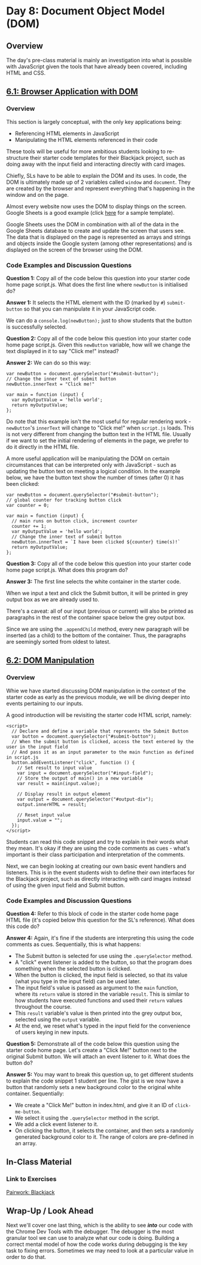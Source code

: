 # Day 8: Document Object Model (DOM)

## Overview

The day's pre-class material is mainly an investigation into what is possible with JavaScript given the tools that have already been covered, including HTML and CSS.

## [6.1: Browser Application with DOM](https://codingbasics.rocketacademy.co/modules/6-document-object-model/6.1-the-document-object-model)

### Overview

This section is largely conceptual, with the only key applications being:

* Referencing HTML elements in JavaScript
* Manipulating the HTML elements referenced in their code

These tools will be useful for more ambitious students looking to re-structure their starter code templates for their Blackjack project, such as doing away with the input field and interacting directly with card images.

Chiefly, SLs have to be able to explain the DOM and its uses. In code, the DOM is ultimately made up of 2 variables called `window` and `document`. They are created by the browser and represent everything that's happening in the window and on the page.

Almost every website now uses the DOM to display things on the screen. Google Sheets is a good example (click [here](https://docs.google.com/spreadsheets/d/1LjRxTu0E9lwAPRYc_WFYsFEAA4WAEjAP65igIHm_PwY/edit?usp=sharing) for a sample template).

Google Sheets uses the DOM in combination with all of the data in the Google Sheets database to create and update the screen that users see. The data that is displayed on the page is represented as arrays and strings and objects inside the Google system (among other representations) and is displayed on the screen of the browser using the DOM.

### Code Examples and Discussion Questions

**Question 1:** Copy all of the code below this question into your starter code home page script.js. What does the first line where `newButton` is initialised do?

**Answer 1:** It selects the HTML element with the ID (marked by `#`) `submit-button` so that you can manipulate it in your JavaScript code.

We can do a `console.log(newButton);` just to show students that the button is successfully selected.

**Question 2:** Copy all of the code below this question into your starter code home page script.js. Given this `newButton` variable, how will we change the text displayed in it to say "Click me!" instead?

**Answer 2:** We can do so this way:

```
var newButton = document.querySelector("#submit-button");
// Change the inner text of submit button
newButton.innerText = "Click me!"

var main = function (input) {
  var myOutputValue = 'hello world';
  return myOutputValue;
};
```

Do note that this example isn't the most useful for regular rendering work - `newButton`'s `innerText` will change to "Click me!" when `script.js` loads. This is not very different from changing the button text in the HTML file. Usually if we want to set the initial rendering of elements in the page, we prefer to do it directly in the HTML file.

A more useful application will be manipulating the DOM on certain circumstances that can be interpreted only with JavaScript - such as updating the button text on meeting a logical condition. In the example below, we have the button text show the number of times (after 0) it has been clicked:

```
var newButton = document.querySelector("#submit-button");
// global counter for tracking button click
var counter = 0;

var main = function (input) {
  // main runs on button click, increment counter
  counter += 1;
  var myOutputValue = 'hello world';
  // Change the inner text of submit button
  newButton.innerText = `I have been clicked ${counter} time(s)!`
  return myOutputValue;
};
```

**Question 3:** Copy all of the code below this question into your starter code home page script.js. What does this program do?

**Answer 3:** The first line selects the white container in the starter code.

When we input a text and click the Submit button, it will be printed in grey output box as we are already used to.

There's a caveat: all of our input (previous or current) will also be printed as paragraphs in the rest of the container space below the grey output box. 

Since we are using the `.appendChild` method, every new paragraph will be inserted (as a child) to the bottom of the container. Thus, the paragraphs are seemingly sorted from oldest to latest.

## [6.2: DOM Manipulation](https://codingbasics.rocketacademy.co/modules/6-document-object-model/6.2-dom-manipulation#complete-applications-with-dom)

### Overview

Whie we have started discussing DOM manipulation in the context of the starter code as early as the previous module, we will be diving deeper into events pertaining to our inputs.

A good introduction will be revisiting the starter code HTML script, namely:

```
<script>
  // Declare and define a variable that represents the Submit Button
  var button = document.querySelector("#submit-button");
  // When the submit button is clicked, access the text entered by the user in the input field
  // And pass it as an input parameter to the main function as defined in script.js
  button.addEventListener("click", function () {
    // Set result to input value
    var input = document.querySelector("#input-field");
    // Store the output of main() in a new variable
    var result = main(input.value);

    // Display result in output element
    var output = document.querySelector("#output-div");
    output.innerHTML = result;

    // Reset input value
    input.value = "";
  });
</script>
```

Students can read this code snippet and try to explain in their words what they mean. It's okay if they are using the code comments as cues - what's important is their class participation and interpretation of the comments.

Next, we can begin looking at creating our own basic event handlers and listeners. This is in the event students wish to define their own interfaces for the Blackjack project, such as directly interacting with card images instead of using the given input field and Submit button.

### Code Examples and Discussion Questions

**Question 4:** Refer to this block of code in the starter code home page HTML file (it's copied below this question for the SL's reference). What does this code do?

**Answer 4:** Again, it's fine if the students are interpreting this using the code comments as cues. Sequentially, this is what happens:

* The Submit button is selected for use using the `.querySelector` method.
* A "click" event listener is added to the button, so that the program does something when the selected button is clicked.
* When the button is clicked, the input field is selected, so that its value (what you type in the input field) can be used later.
* The input field's value is passed as argument to the `main` function, where its `return` value is stored in the variable `result`. This is similar to how students have executed functions and used their `return` values throughout the course.
* This `result` variable's value is then printed into the grey output box, selected using the `output` variable.
* At the end, we reset what's typed in the input field for the convenience of users keying in new inputs.

**Question 5:** Demonstrate all of the code below this question using the starter code home page. Let's create a "Click Me!" button next to the original Submit button. We will attach an event listener to it. What does the button do?

**Answer 5:** You may want to break this question up, to get different students to explain the code snippet 1 student per line. The gist is we now have a button that randomly sets a new background color to the original white container. Sequentially:

* We create a "Click Me!" button in index.html, and give it an ID of `click-me-button`.
* We select it using the `.querySelector` method in the script.
* We add a click event listener to it.
* On clicking the button, it selects the container, and then sets a randomly generated background color to it. The range of colors are pre-defined in an array.

## In-Class Material

### Link to Exercises

[Pairwork: Blackjack](https://codingbasics.rocketacademy.co/coursework/projects/project-3-blackjack)

## Wrap-Up / Look Ahead

Next we'll cover one last thing, which is the ability to see ***into*** our code with the Chrome Dev Tools with the debugger. The debugger is the most granular tool we can use to analyze what our code is doing. Building a correct mental model of how the code works during debugging is the key task to fixing errors. Sometimes we may need to look at a particular value in order to do that.